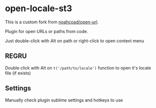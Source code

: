 # open-locale-st3

This is a custom fork from [noahcoad/open-url](https://github.com/noahcoad/open-url/tree/st3).

Plugin for open URLs or paths from code.

Just double-click with Alt on path or right-click to open context menu

## REGRU

Double click with Alt on `t('/path/to/locale')` function to open it's locale file (if exists)

## Settings

Manually check plugin sublime settings and hotkeys to use
